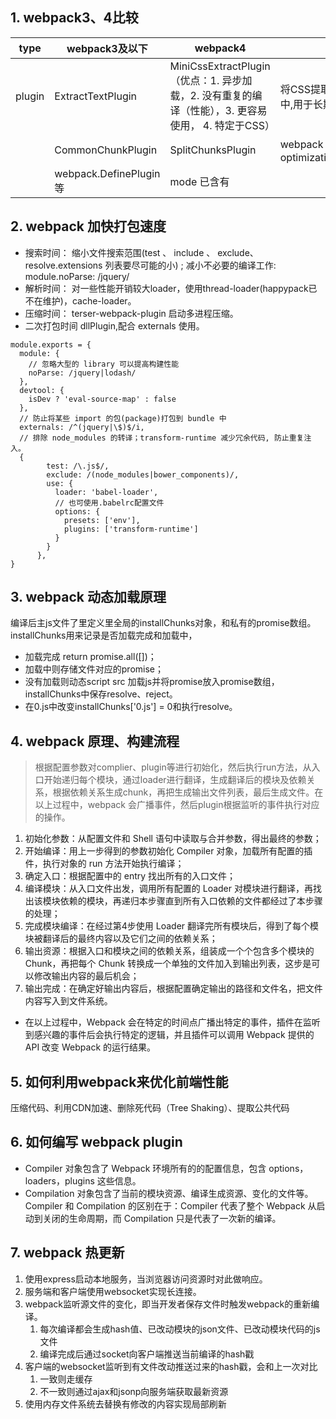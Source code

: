 ## 1. webpack3、4比较
type | webpack3及以下 | webpack4 | 说明 
---|---|---|---
plugin | ExtractTextPlugin | MiniCssExtractPlugin<br>（优点：1. 异步加载，2. 没有重复的编译（性能），3. 更容易使用， 4. 特定于CSS） | 将CSS提取到单独的文件中,用于长期缓存。
&nbsp; | CommonChunkPlugin | SplitChunksPlugin |webpack 内置 optimization.splitChunks|
&nbsp; | webpack.DefinePlugin等 | mode 已含有

## 2. webpack 加快打包速度

- 搜索时间：
  缩小文件搜索范围(test 、 include 、 exclude、resolve.extensions 列表要尽可能的小) ;
  减小不必要的编译工作: module.noParse: /jquery/
- 解析时间：
  对一些性能开销较大loader，使用thread-loader(happypack已不在维护)，cache-loader。
- 压缩时间：
  terser-webpack-plugin 启动多进程压缩。
- 二次打包时间
  dllPlugin,配合 externals 使用。

```
module.exports = {
  module: {
    // 忽略大型的 library 可以提高构建性能
    noParse: /jquery|lodash/
  },
  devtool: {
    isDev ? 'eval-source-map' : false
  },
  // 防止将某些 import 的包(package)打包到 bundle 中
  externals: /^(jquery|\$)$/i,
  // 排除 node_modules 的转译；transform-runtime 减少冗余代码, 防止重复注入。
  {
        test: /\.js$/,
        exclude: /(node_modules|bower_components)/,
        use: {
          loader: 'babel-loader',
          // 也可使用.babelrc配置文件
          options: {
            presets: ['env'],
            plugins: ['transform-runtime']
          }
        }
      },
}
```
## 3. webpack 动态加载原理
编译后主js文件了里定义里全局的installChunks对象，和私有的promise数组。installChunks用来记录是否加载完成和加载中，
- 加载完成 return promise.all([])；
- 加载中则存储文件对应的promise；
- 没有加载则动态script src 加载js并将promise放入promise数组，installChunks中保存resolve、reject。
- 在0.js中改变installChunks['0.js'] = 0和执行resolve。

## 4. webpack 原理、构建流程
> 根据配置参数对complier、plugin等进行初始化，然后执行run方法，从入口开始递归每个模块，通过loader进行翻译，生成翻译后的模块及依赖关系，根据依赖关系生成chunk，再把生成输出文件列表，最后生成文件。在以上过程中，webpack 会广播事件，然后plugin根据监听的事件执行对应的操作。

1. 初始化参数：从配置文件和 Shell 语句中读取与合并参数，得出最终的参数；
2. 开始编译：用上一步得到的参数初始化 Compiler 对象，加载所有配置的插件，执行对象的 run 方法开始执行编译；
3. 确定入口：根据配置中的 entry 找出所有的入口文件；
4. 编译模块：从入口文件出发，调用所有配置的 Loader 对模块进行翻译，再找出该模块依赖的模块，再递归本步骤直到所有入口依赖的文件都经过了本步骤的处理；
5. 完成模块编译：在经过第4步使用 Loader 翻译完所有模块后，得到了每个模块被翻译后的最终内容以及它们之间的依赖关系；
6. 输出资源：根据入口和模块之间的依赖关系，组装成一个个包含多个模块的 Chunk，再把每个 Chunk 转换成一个单独的文件加入到输出列表，这步是可以修改输出内容的最后机会；
7. 输出完成：在确定好输出内容后，根据配置确定输出的路径和文件名，把文件内容写入到文件系统。
- 在以上过程中，Webpack 会在特定的时间点广播出特定的事件，插件在监听到感兴趣的事件后会执行特定的逻辑，并且插件可以调用 Webpack 提供的 API 改变 Webpack 的运行结果。
## 5. 如何利用webpack来优化前端性能
压缩代码、利用CDN加速、删除死代码（Tree Shaking）、提取公共代码

## 6. 如何编写 webpack plugin
- Compiler 对象包含了 Webpack 环境所有的的配置信息，包含 options，loaders，plugins 这些信息。
- Compilation 对象包含了当前的模块资源、编译生成资源、变化的文件等。<br>
Compiler 和 Compilation 的区别在于：Compiler 代表了整个 Webpack 从启动到关闭的生命周期，而 Compilation 只是代表了一次新的编译。
## 7. webpack 热更新
1. 使用express启动本地服务，当浏览器访问资源时对此做响应。
2. 服务端和客户端使用websocket实现长连接。
3. webpack监听源文件的变化，即当开发者保存文件时触发webpack的重新编译。
   1. 每次编译都会生成hash值、已改动模块的json文件、已改动模块代码的js文件
   2. 编译完成后通过socket向客户端推送当前编译的hash戳
4. 客户端的websocket监听到有文件改动推送过来的hash戳，会和上一次对比
   1. 一致则走缓存
   2. 不一致则通过ajax和jsonp向服务端获取最新资源
5. 使用内存文件系统去替换有修改的内容实现局部刷新